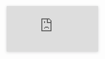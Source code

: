 <iframe style="background: #F1F5F4;border: none;border-radius: 2px;box-shadow: 0 2px 10px 0 rgba(70, 76, 79, .2);"  src="https://charts.mongodb.com/charts-pages-app-veonn/embed/dashboards?id=6377055c-8226-41d2-8cd6-a607a5ff7b8c&theme=light&autoRefresh=true&maxDataAge=3600&showTitleAndDesc=true&scalingWidth=fixed&scalingHeight=fixed"></iframe>
